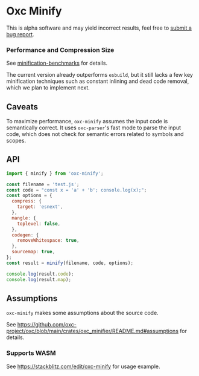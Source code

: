 # Oxc Minify

This is alpha software and may yield incorrect results, feel free to [submit a bug report](https://github.com/oxc-project/oxc/issues/new?assignees=&labels=C-bug&projects=&template=bug_report.md).

### Performance and Compression Size

See [minification-benchmarks](https://github.com/privatenumber/minification-benchmarks) for details.

The current version already outperforms `esbuild`,
but it still lacks a few key minification techniques
such as constant inlining and dead code removal,
which we plan to implement next.

## Caveats

To maximize performance, `oxc-minify` assumes the input code is semantically correct.
It uses `oxc-parser`'s fast mode to parse the input code,
which does not check for semantic errors related to symbols and scopes.

## API

```javascript
import { minify } from 'oxc-minify';

const filename = 'test.js';
const code = "const x = 'a' + 'b'; console.log(x);";
const options = {
  compress: {
    target: 'esnext',
  },
  mangle: {
    toplevel: false,
  },
  codegen: {
    removeWhitespace: true,
  },
  sourcemap: true,
};
const result = minify(filename, code, options);

console.log(result.code);
console.log(result.map);
```

## Assumptions

`oxc-minify` makes some assumptions about the source code.

See https://github.com/oxc-project/oxc/blob/main/crates/oxc_minifier/README.md#assumptions for details.

### Supports WASM

See https://stackblitz.com/edit/oxc-minify for usage example.
